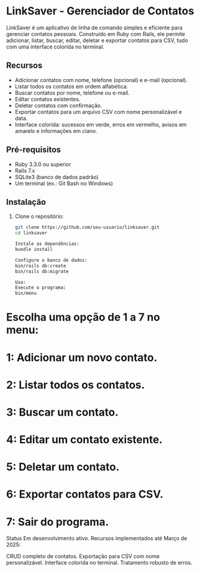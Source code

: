 # LinkSaver - Gerenciador de Contatos

LinkSaver é um aplicativo de linha de comando simples e eficiente para gerenciar contatos pessoais. Construído em Ruby com Rails, ele permite adicionar, listar, buscar, editar, deletar e exportar contatos para CSV, tudo com uma interface colorida no terminal.

## Recursos
- Adicionar contatos com nome, telefone (opcional) e e-mail (opcional).
- Listar todos os contatos em ordem alfabética.
- Buscar contatos por nome, telefone ou e-mail.
- Editar contatos existentes.
- Deletar contatos com confirmação.
- Exportar contatos para um arquivo CSV com nome personalizável e data.
- Interface colorida: sucessos em verde, erros em vermelho, avisos em amarelo e informações em ciano.

## Pré-requisitos
- Ruby 3.3.0 ou superior
- Rails 7.x
- SQLite3 (banco de dados padrão)
- Um terminal (ex.: Git Bash no Windows)

## Instalação
1. Clone o repositório:
   ```bash
   git clone https://github.com/seu-usuario/linksaver.git
   cd linksaver

   Instale as dependências:
   bundle install

   Configure o banco de dados:
   bin/rails db:create
   bin/rails db:migrate

   Uso:
   Execute o programa:
   bin/menu

#    Escolha uma opção de 1 a 7 no menu:
#     1: Adicionar um novo contato.
#     2: Listar todos os contatos.
#     3: Buscar um contato.
#     4: Editar um contato existente.
#     5: Deletar um contato.
#     6: Exportar contatos para CSV.
#     7: Sair do programa.

Status
Em desenvolvimento ativo. Recursos implementados até Março de 2025:

CRUD completo de contatos.
Exportação para CSV com nome personalizável.
Interface colorida no terminal.
Tratamento robusto de erros.